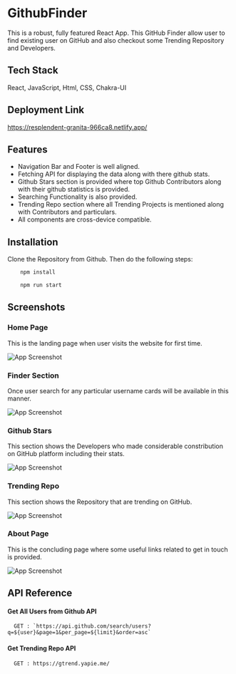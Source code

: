 
# GithubFinder

This is a robust, fully featured React App. This GitHub Finder allow user to find existing user on GitHub and also checkout some Trending Repository and Developers.

## Tech Stack

React, JavaScript, Html, CSS, Chakra-UI


## Deployment Link
https://resplendent-granita-966ca8.netlify.app/

## Features

- Navigation Bar and Footer is well aligned.
- Fetching API for displaying the data along with there github stats.
- Github Stars section is provided where top Github Contributors along with their github statistics is provided.
- Searching Functionality is also provided.
- Trending Repo section where all Trending Projects is mentioned along with Contributors and particulars.
- All components are cross-device compatible.



## Installation

Clone the Repository from Github. Then do the following steps:

```bash
    npm install

    npm run start
```
    
## Screenshots

 ### Home Page
 This is the landing page when user visits the website for first time.

![App Screenshot](https://i.postimg.cc/d0vJxyRH/Web-capture-29-11-2022-141352-resplendent-granita-966ca8-netlify-app.jpg)

 ### Finder Section
Once user search for any particular username cards will be available in this manner.

![App Screenshot](https://i.postimg.cc/gjBvMpfs/Web-capture-29-11-2022-141648-resplendent-granita-966ca8-netlify-app.jpg)

 ### Github Stars
 This section shows the Developers who made considerable constribution on GitHub platform including their stats.
 
![App Screenshot](https://i.postimg.cc/sDhcnQgZ/Web-capture-29-11-2022-142022-resplendent-granita-966ca8-netlify-app.jpg)

  ### Trending Repo
 This section shows the Repository that are trending on GitHub.
 
![App Screenshot](https://i.postimg.cc/sXPtt6cb/Web-capture-29-11-2022-142444-resplendent-granita-966ca8-netlify-app.jpg)

 ### About Page
 This is the concluding page where some useful links related to get in touch is provided.
 
![App Screenshot](https://i.postimg.cc/tRSrYGY2/Web-capture-29-11-2022-142627-resplendent-granita-966ca8-netlify-app.jpg)


## API Reference

#### Get All Users from Github API

```http
  GET : `https://api.github.com/search/users?q=${user}&page=1&per_page=${limit}&order=asc`
```

#### Get Trending Repo API

```http
  GET : https://gtrend.yapie.me/
```
